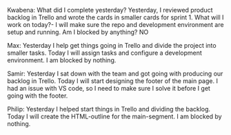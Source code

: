 Kwabena:
What did I complete yesterday? Yesterday, I reviewed product backlog in Trello and  wrote the cards in smaller cards for sprint 1.
What will I work on today?- I will make sure the repo and development environment are setup and running.
Am I blocked by anything? NO

Max:
Yesterday I help get things going in Trello and divide the project into smaller tasks.
Today I will assign tasks and configure a development environment.
I am blocked by nothing.

Samir:
Yesterday I sat down with the team and got going with producing our backlog in Trello.
Today I will start designing the footer of the main page.
I had an issue with VS code, so I need to make sure I solve it before I get going with the footer.

Philip:
Yesterday I helped start things in Trello and dividing the backlog. Today I will create the HTML-outline for the main-segment. I am blocked by nothing.
